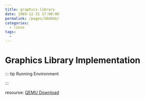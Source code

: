```yaml
---
title: graphics-library
date: 1969-12-31 17:00:00
permalink: /pages/50ddde/
categories:
  - linux
tags:
  - 
---
```

# Graphics Library Implementation

::: tip Running Environment

:::






resourse: [QEMU Download](http://www.u.arizona.edu/~jmisurda/teaching/csc452/qemu/qemu-arm.zip)
